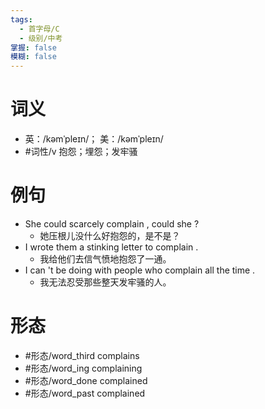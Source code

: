 ```yaml
---
tags:
  - 首字母/C
  - 级别/中考
掌握: false
模糊: false
---
```

# 词义
- 英：/kəmˈpleɪn/； 美：/kəmˈpleɪn/
- #词性/v  抱怨；埋怨；发牢骚
# 例句
- She could scarcely complain , could she ?
	- 她压根儿没什么好抱怨的，是不是？
- I wrote them a stinking letter to complain .
	- 我给他们去信气愤地抱怨了一通。
- I can 't be doing with people who complain all the time .
	- 我无法忍受那些整天发牢骚的人。
# 形态
- #形态/word_third complains
- #形态/word_ing complaining
- #形态/word_done complained
- #形态/word_past complained
